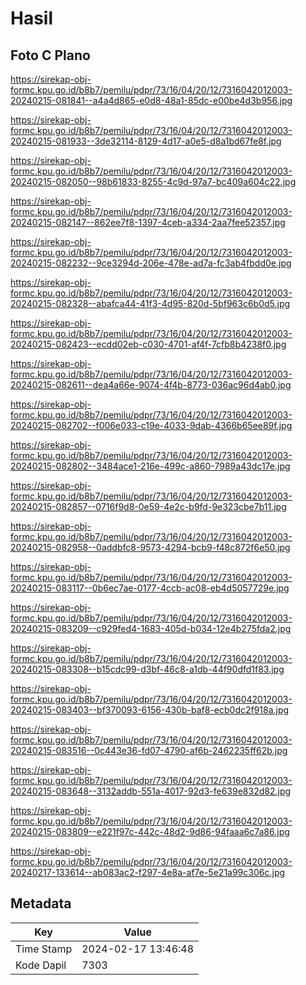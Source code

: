 # Hasil

## Foto C Plano

https://sirekap-obj-formc.kpu.go.id/b8b7/pemilu/pdpr/73/16/04/20/12/7316042012003-20240215-081841--a4a4d865-e0d8-48a1-85dc-e00be4d3b956.jpg

https://sirekap-obj-formc.kpu.go.id/b8b7/pemilu/pdpr/73/16/04/20/12/7316042012003-20240215-081933--3de32114-8129-4d17-a0e5-d8a1bd67fe8f.jpg

https://sirekap-obj-formc.kpu.go.id/b8b7/pemilu/pdpr/73/16/04/20/12/7316042012003-20240215-082050--98b61833-8255-4c9d-97a7-bc409a604c22.jpg

https://sirekap-obj-formc.kpu.go.id/b8b7/pemilu/pdpr/73/16/04/20/12/7316042012003-20240215-082147--862ee7f8-1397-4ceb-a334-2aa7fee52357.jpg

https://sirekap-obj-formc.kpu.go.id/b8b7/pemilu/pdpr/73/16/04/20/12/7316042012003-20240215-082232--9ce3294d-206e-478e-ad7a-fc3ab4fbdd0e.jpg

https://sirekap-obj-formc.kpu.go.id/b8b7/pemilu/pdpr/73/16/04/20/12/7316042012003-20240215-082328--abafca44-41f3-4d95-820d-5bf963c6b0d5.jpg

https://sirekap-obj-formc.kpu.go.id/b8b7/pemilu/pdpr/73/16/04/20/12/7316042012003-20240215-082423--ecdd02eb-c030-4701-af4f-7cfb8b4238f0.jpg

https://sirekap-obj-formc.kpu.go.id/b8b7/pemilu/pdpr/73/16/04/20/12/7316042012003-20240215-082611--dea4a66e-9074-4f4b-8773-036ac96d4ab0.jpg

https://sirekap-obj-formc.kpu.go.id/b8b7/pemilu/pdpr/73/16/04/20/12/7316042012003-20240215-082702--f006e033-c19e-4033-9dab-4366b65ee89f.jpg

https://sirekap-obj-formc.kpu.go.id/b8b7/pemilu/pdpr/73/16/04/20/12/7316042012003-20240215-082802--3484ace1-216e-499c-a860-7989a43dc17e.jpg

https://sirekap-obj-formc.kpu.go.id/b8b7/pemilu/pdpr/73/16/04/20/12/7316042012003-20240215-082857--0716f9d8-0e59-4e2c-b9fd-9e323cbe7b11.jpg

https://sirekap-obj-formc.kpu.go.id/b8b7/pemilu/pdpr/73/16/04/20/12/7316042012003-20240215-082958--0addbfc8-9573-4294-bcb9-f48c872f6e50.jpg

https://sirekap-obj-formc.kpu.go.id/b8b7/pemilu/pdpr/73/16/04/20/12/7316042012003-20240215-083117--0b6ec7ae-0177-4ccb-ac08-eb4d5057729e.jpg

https://sirekap-obj-formc.kpu.go.id/b8b7/pemilu/pdpr/73/16/04/20/12/7316042012003-20240215-083209--c929fed4-1683-405d-b034-12e4b275fda2.jpg

https://sirekap-obj-formc.kpu.go.id/b8b7/pemilu/pdpr/73/16/04/20/12/7316042012003-20240215-083308--b15cdc99-d3bf-46c8-a1db-44f90dfd1f83.jpg

https://sirekap-obj-formc.kpu.go.id/b8b7/pemilu/pdpr/73/16/04/20/12/7316042012003-20240215-083403--bf370093-6156-430b-baf8-ecb0dc2f918a.jpg

https://sirekap-obj-formc.kpu.go.id/b8b7/pemilu/pdpr/73/16/04/20/12/7316042012003-20240215-083516--0c443e36-fd07-4790-af6b-2462235ff62b.jpg

https://sirekap-obj-formc.kpu.go.id/b8b7/pemilu/pdpr/73/16/04/20/12/7316042012003-20240215-083648--3132addb-551a-4017-92d3-fe639e832d82.jpg

https://sirekap-obj-formc.kpu.go.id/b8b7/pemilu/pdpr/73/16/04/20/12/7316042012003-20240215-083809--e221f97c-442c-48d2-9d86-94faaa6c7a86.jpg

https://sirekap-obj-formc.kpu.go.id/b8b7/pemilu/pdpr/73/16/04/20/12/7316042012003-20240217-133614--ab083ac2-f297-4e8a-af7e-5e21a99c306c.jpg


## Metadata

| Key        | Value               |
| ---------- | ------------------- |
| Time Stamp | 2024-02-17 13:46:48 |
| Kode Dapil | 7303                |



